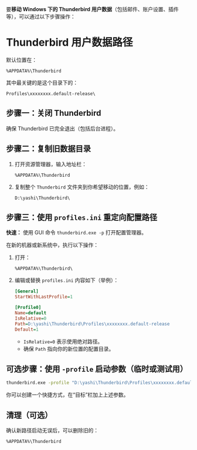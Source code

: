 要**移动 Windows 下的 Thunderbird 用户数据**（包括邮件、账户设置、插件等），可以通过以下步骤操作：

# Thunderbird 用户数据路径

默认位置在：

```
%APPDATA%\Thunderbird
```

其中最关键的是这个目录下的：

```
Profiles\xxxxxxxx.default-release\
```

## 步骤一：关闭 Thunderbird

确保 Thunderbird 已完全退出（包括后台进程）。

## 步骤二：复制旧数据目录

1. 打开资源管理器，输入地址栏：

   ```
   %APPDATA%\Thunderbird
   ```
2. 复制整个 `Thunderbird` 文件夹到你希望移动的位置，例如：

   ```
   D:\yashi\Thunderbird\
   ```

## 步骤三：使用 `profiles.ini` 重定向配置路径

**快速：** 使用 GUI 命令 `thunderbird.exe -p` 打开配置管理器。

在新的机器或新系统中，执行以下操作：

1. 打开：

   ```
   %APPDATA%\Thunderbird\
   ```
2. 编辑或替换 `profiles.ini` 内容如下（举例）：

   ```ini
   [General]
   StartWithLastProfile=1

   [Profile0]
   Name=default
   IsRelative=0
   Path=D:\yashi\Thunderbird\Profiles\xxxxxxxx.default-release
   Default=1
   ```

   * `IsRelative=0` 表示使用绝对路径。
   * 确保 `Path` 指向你的新位置的配置目录。

## 可选步骤：使用 `-profile` 启动参数（临时或测试用）

```bash
thunderbird.exe -profile "D:\yashi\Thunderbird\Profiles\xxxxxxxx.default-release"
```

你可以创建一个快捷方式，在“目标”栏加上上述参数。

## 清理（可选）

确认新路径启动无误后，可以删除旧的：

```
%APPDATA%\Thunderbird
```
